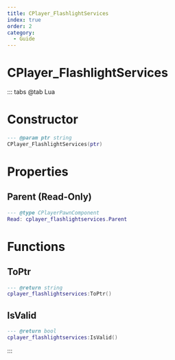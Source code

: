 ```yaml
---
title: CPlayer_FlashlightServices
index: true
order: 2
category:
  - Guide
---
```


# CPlayer_FlashlightServices

::: tabs
@tab Lua
# Constructor
```lua
--- @param ptr string
CPlayer_FlashlightServices(ptr)
```
# Properties
## Parent (Read-Only)
```lua
--- @type CPlayerPawnComponent
Read: cplayer_flashlightservices.Parent
```
# Functions
## ToPtr
```lua
--- @return string
cplayer_flashlightservices:ToPtr()
```
## IsValid
```lua
--- @return bool
cplayer_flashlightservices:IsValid()
```

:::
